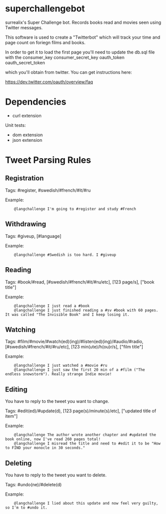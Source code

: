 # superchallengebot
surrealix's Super Challenge bot. Records books read and movies seen using Twitter messages.

This software is used to create a "Twitterbot" which will track your time and page count on foriegn films and books.

In order to get it to load the first page you'll need to update the db.sql file with the
consumer_key
consumer_secret_key
oauth_token
oauth_secret_token

which you'll obtain from twitter. You can get instructions here:

https://dev.twitter.com/oauth/overview/faq

# Dependencies

- curl extension

Unit tests:

- dom extension
- json extension

# Tweet Parsing Rules

## Registration

Tags: #register, #swedish/#french/#it/#ru

Example:
```
    @langchallenge I'm going to #register and study #French
```

## Withdrawing

Tags: #giveup, [#language]

Example:
```
    @langchallenge #Swedish is too hard. I #giveup
```

## Reading

Tags: #book/#read, [#swedish/#french/#it/#ru/etc], [123 page/s], ["book title"]

Example:
```
    @langchallenge I just read a #book
    @langchallenge I just finished reading a #sv #book with 60 pages. It was called "The Invisible Book" and I keep losing it.
```

## Watching

Tags: #film/#movie/#watch(ed)(ing)/#listen(ed)(ing)/#audio/#radio, [#swedish/#french/#it/#ru/etc], [123 min(ute)/h(ou)r/s], ["film title"]

Example:
```
    @langchallenge I just watched a #movie #ru
    @langchallenge I just saw the first 20 min of a #film ("The endless snowstorm"). Really strange Indie movie!
```

## Editing

You have to reply to the tweet you want to change.

Tags: #edit(ed)/#update(d), [123 page(s)/minute(s)/etc], ["updated title of item"]

Example:
```
    @langchallenge The author wrote another chapter and #updated the book online, now I've read 260 pages total!
    @langchallenge I misread the title and need to #edit it to be "How to FIND your monocle in 30 seconds."
```

## Deleting

You have to reply to the tweet you want to delete.

Tags: #undo(ne)/#delete(d)

Example:
```
    @langchallenge I lied about this update and now feel very guilty, so I'm to #undo it.
```
